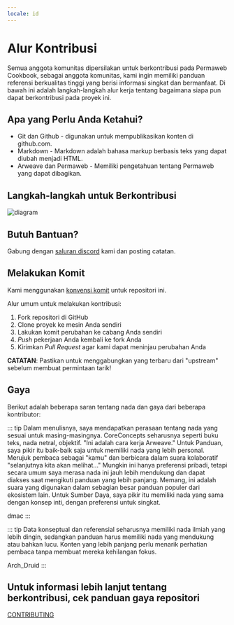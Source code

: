 ```yaml
---
locale: id
---
```


# Alur Kontribusi

Semua anggota komunitas dipersilakan untuk berkontribusi pada Permaweb Cookbook, sebagai anggota komunitas, kami ingin memiliki panduan referensi berkualitas tinggi yang berisi informasi singkat dan bermanfaat. Di bawah ini adalah langkah-langkah alur kerja tentang bagaimana siapa pun dapat berkontribusi pada proyek ini.

## Apa yang Perlu Anda Ketahui?

* Git dan Github - digunakan untuk mempublikasikan konten di github.com.
* Markdown - Markdown adalah bahasa markup berbasis teks yang dapat diubah menjadi HTML.
* Arweave dan Permaweb - Memiliki pengetahuan tentang Permaweb yang dapat dibagikan.

## Langkah-langkah untuk Berkontribusi

![diagram](https://www.websequencediagrams.com/cgi-bin/cdraw?lz=dGl0bGUgQ29udHJpYnV0aW5nIHRvIFBlcm1hd2ViIENvb2tib29rCgoAGglvciAtPiBSZXBvIDogQ2hlY2sgT3V0IG9mIEZvcmsAFAVzaXRvcnkKbm90ZSBvdmVyAFYKb3IgOiBDcmVhdGUgTWFya2Rvd24gRG9jdW1lbnQAFxpvbW1pdCBDaGFuZ2VzAHQXUHVzaCBCcmFuY2gAYRljAHQGUHVsbCBSZXF1ZXMAWxphc3NpZ24gcmV2aWV3ZXIocykKUgAFBwCBdgsADQYAOhgAKAk6IEFwcHJvdmUgUFIAgjQXbWVyZ2UgdG8gbWFpbg&s=mscgen)

## Butuh Bantuan?

Gabung dengan [saluran discord](https://discord.gg/haCAX3shxF) kami dan posting catatan.

## Melakukan Komit

Kami menggunakan [konvensi komit](https://www.conventionalcommits.org/en/v1.0.0/)
untuk repositori ini.

Alur umum untuk melakukan kontribusi:

1. Fork repositori di GitHub
2. Clone proyek ke mesin Anda sendiri
3. Lakukan komit perubahan ke cabang Anda sendiri
4. *Push* pekerjaan Anda kembali ke fork Anda
5. Kirimkan *Pull Request* agar kami dapat meninjau perubahan Anda

**CATATAN**: Pastikan untuk menggabungkan yang terbaru dari "upstream" sebelum membuat
permintaan tarik!

## Gaya

Berikut adalah beberapa saran tentang nada dan gaya dari beberapa kontributor:

::: tip
Dalam menulisnya, saya mendapatkan perasaan tentang nada yang sesuai untuk masing-masingnya.
CoreConcepts seharusnya seperti buku teks, nada netral, objektif. "Ini adalah cara kerja Arweave."
Untuk Panduan, saya pikir itu baik-baik saja untuk memiliki nada yang lebih personal. Merujuk pembaca sebagai "kamu" dan berbicara dalam suara kolaboratif "selanjutnya kita akan melihat..."
Mungkin ini hanya preferensi pribadi, tetapi secara umum saya merasa nada ini jauh lebih mendukung dan dapat diakses saat mengikuti panduan yang lebih panjang.
Memang, ini adalah suara yang digunakan dalam sebagian besar panduan populer dari ekosistem lain.
Untuk Sumber Daya, saya pikir itu memiliki nada yang sama dengan konsep inti, dengan preferensi untuk singkat.

dmac
:::

::: tip
Data konseptual dan referensial seharusnya memiliki nada ilmiah yang lebih dingin, sedangkan panduan harus memiliki nada yang mendukung atau bahkan lucu. Konten yang lebih panjang perlu menarik perhatian pembaca tanpa membuat mereka kehilangan fokus.

Arch_Druid
:::

## Untuk informasi lebih lanjut tentang berkontribusi, cek panduan gaya repositori

[CONTRIBUTING](https://github.com/twilson63/permaweb-cookbook/blob/main/CONTRIBUTING.md)